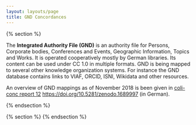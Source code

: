 ```yaml
---
layout: layouts/page
title: GND Concordances
---
```


{% section %}

The **Integrated Authority File (GND)** is an authority file for Persons, Corporate bodies, Conferences and Events, Geographic Information, Topics and Works. It is operated cooperatively mostly by German libraries. Its content can be used under CC 1.0 in multiple formats. GND is being mapped to several other knowledge organization systems. For instance the GND database contains links to VIAF, ORCID, ISNI, Wikidata and other resources.

An overview of GND mappings as of November 2018 is been given in [coli-conc report 12](../../publications/tr12.html) <https://doi.org/10.5281/zenodo.1689997> (in German).

{% endsection %}

{% section %}
{% endsection %}
